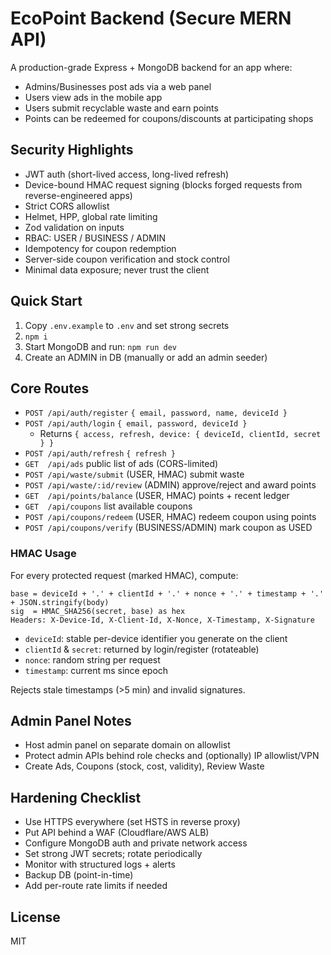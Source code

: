 
# EcoPoint Backend (Secure MERN API)

A production-grade Express + MongoDB backend for an app where:
- Admins/Businesses post ads via a web panel
- Users view ads in the mobile app
- Users submit recyclable waste and earn points
- Points can be redeemed for coupons/discounts at participating shops

## Security Highlights
- JWT auth (short-lived access, long-lived refresh)
- Device-bound HMAC request signing (blocks forged requests from reverse-engineered apps)
- Strict CORS allowlist
- Helmet, HPP, global rate limiting
- Zod validation on inputs
- RBAC: USER / BUSINESS / ADMIN
- Idempotency for coupon redemption
- Server-side coupon verification and stock control
- Minimal data exposure; never trust the client

## Quick Start
1. Copy `.env.example` to `.env` and set strong secrets
2. `npm i`
3. Start MongoDB and run: `npm run dev`
4. Create an ADMIN in DB (manually or add an admin seeder)

## Core Routes
- `POST /api/auth/register` `{ email, password, name, deviceId }`
- `POST /api/auth/login` `{ email, password, deviceId }`
  - Returns `{ access, refresh, device: { deviceId, clientId, secret } }`
- `POST /api/auth/refresh` `{ refresh }`
- `GET  /api/ads` public list of ads (CORS-limited)
- `POST /api/waste/submit` (USER, HMAC) submit waste
- `POST /api/waste/:id/review` (ADMIN) approve/reject and award points
- `GET  /api/points/balance` (USER, HMAC) points + recent ledger
- `GET  /api/coupons` list available coupons
- `POST /api/coupons/redeem` (USER, HMAC) redeem coupon using points
- `POST /api/coupons/verify` (BUSINESS/ADMIN) mark coupon as USED

### HMAC Usage
For every protected request (marked HMAC), compute:
```
base = deviceId + '.' + clientId + '.' + nonce + '.' + timestamp + '.' + JSON.stringify(body)
sig  = HMAC_SHA256(secret, base) as hex
Headers: X-Device-Id, X-Client-Id, X-Nonce, X-Timestamp, X-Signature
```
- `deviceId`: stable per-device identifier you generate on the client
- `clientId` & `secret`: returned by login/register (rotateable)
- `nonce`: random string per request
- `timestamp`: current ms since epoch

Rejects stale timestamps (>5 min) and invalid signatures.

## Admin Panel Notes
- Host admin panel on separate domain on allowlist
- Protect admin APIs behind role checks and (optionally) IP allowlist/VPN
- Create Ads, Coupons (stock, cost, validity), Review Waste

## Hardening Checklist
- Use HTTPS everywhere (set HSTS in reverse proxy)
- Put API behind a WAF (Cloudflare/AWS ALB)
- Configure MongoDB auth and private network access
- Set strong JWT secrets; rotate periodically
- Monitor with structured logs + alerts
- Backup DB (point-in-time)
- Add per-route rate limits if needed

## License
MIT

